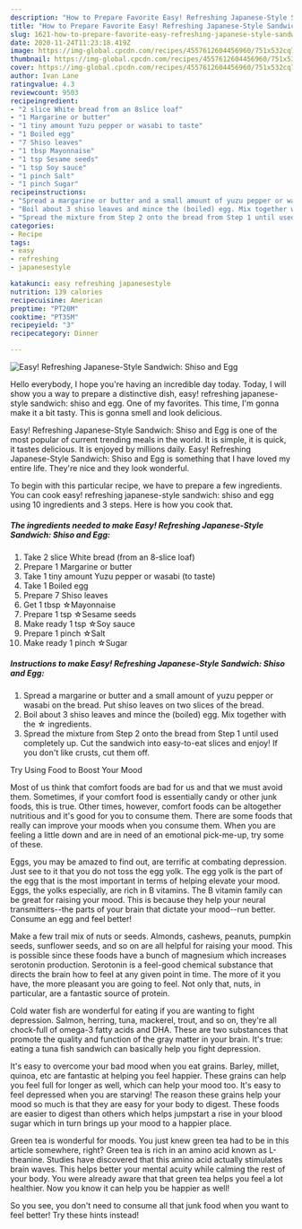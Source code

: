 ```yaml
---
description: "How to Prepare Favorite Easy! Refreshing Japanese-Style Sandwich: Shiso and Egg"
title: "How to Prepare Favorite Easy! Refreshing Japanese-Style Sandwich: Shiso and Egg"
slug: 1621-how-to-prepare-favorite-easy-refreshing-japanese-style-sandwich-shiso-and-egg
date: 2020-11-24T11:23:18.419Z
image: https://img-global.cpcdn.com/recipes/4557612604456960/751x532cq70/easy-refreshing-japanese-style-sandwich-shiso-and-egg-recipe-main-photo.jpg
thumbnail: https://img-global.cpcdn.com/recipes/4557612604456960/751x532cq70/easy-refreshing-japanese-style-sandwich-shiso-and-egg-recipe-main-photo.jpg
cover: https://img-global.cpcdn.com/recipes/4557612604456960/751x532cq70/easy-refreshing-japanese-style-sandwich-shiso-and-egg-recipe-main-photo.jpg
author: Ivan Lane
ratingvalue: 4.3
reviewcount: 9503
recipeingredient:
- "2 slice White bread from an 8slice loaf"
- "1 Margarine or butter"
- "1 tiny amount Yuzu pepper or wasabi to taste"
- "1 Boiled egg"
- "7 Shiso leaves"
- "1 tbsp Mayonnaise"
- "1 tsp Sesame seeds"
- "1 tsp Soy sauce"
- "1 pinch Salt"
- "1 pinch Sugar"
recipeinstructions:
- "Spread a margarine or butter and a small amount of yuzu pepper or wasabi on the bread. Put shiso leaves on two slices of the bread."
- "Boil about 3 shiso leaves and mince the (boiled) egg. Mix together with the ☆ ingredients."
- "Spread the mixture from Step 2 onto the bread from Step 1 until used completely up. Cut the sandwich into easy-to-eat slices and enjoy! If you don&#39;t like crusts, cut them off."
categories:
- Recipe
tags:
- easy
- refreshing
- japanesestyle

katakunci: easy refreshing japanesestyle 
nutrition: 139 calories
recipecuisine: American
preptime: "PT20M"
cooktime: "PT35M"
recipeyield: "3"
recipecategory: Dinner

---
```



![Easy! Refreshing Japanese-Style Sandwich: Shiso and Egg](https://img-global.cpcdn.com/recipes/4557612604456960/751x532cq70/easy-refreshing-japanese-style-sandwich-shiso-and-egg-recipe-main-photo.jpg)

Hello everybody, I hope you're having an incredible day today. Today, I will show you a way to prepare a distinctive dish, easy! refreshing japanese-style sandwich: shiso and egg. One of my favorites. This time, I'm gonna make it a bit tasty. This is gonna smell and look delicious.



Easy! Refreshing Japanese-Style Sandwich: Shiso and Egg is one of the most popular of current trending meals in the world. It is simple, it is quick, it tastes delicious. It is enjoyed by millions daily. Easy! Refreshing Japanese-Style Sandwich: Shiso and Egg is something that I have loved my entire life. They're nice and they look wonderful.


To begin with this particular recipe, we have to prepare a few ingredients. You can cook easy! refreshing japanese-style sandwich: shiso and egg using 10 ingredients and 3 steps. Here is how you cook that.

<!--inarticleads1-->

##### The ingredients needed to make Easy! Refreshing Japanese-Style Sandwich: Shiso and Egg:

1. Take 2 slice White bread (from an 8-slice loaf)
1. Prepare 1 Margarine or butter
1. Take 1 tiny amount Yuzu pepper or wasabi (to taste)
1. Take 1 Boiled egg
1. Prepare 7 Shiso leaves
1. Get 1 tbsp ☆Mayonnaise
1. Prepare 1 tsp ☆Sesame seeds
1. Make ready 1 tsp ☆Soy sauce
1. Prepare 1 pinch ☆Salt
1. Make ready 1 pinch ☆Sugar




<!--inarticleads2-->

##### Instructions to make Easy! Refreshing Japanese-Style Sandwich: Shiso and Egg:

1. Spread a margarine or butter and a small amount of yuzu pepper or wasabi on the bread. Put shiso leaves on two slices of the bread.
1. Boil about 3 shiso leaves and mince the (boiled) egg. Mix together with the ☆ ingredients.
1. Spread the mixture from Step 2 onto the bread from Step 1 until used completely up. Cut the sandwich into easy-to-eat slices and enjoy! If you don&#39;t like crusts, cut them off.




Try Using Food to Boost Your Mood


Most of us think that comfort foods are bad for us and that we must avoid them. Sometimes, if your comfort food is essentially candy or other junk foods, this is true. Other times, however, comfort foods can be altogether nutritious and it's good for you to consume them. There are some foods that really can improve your moods when you consume them. When you are feeling a little down and are in need of an emotional pick-me-up, try some of these.

Eggs, you may be amazed to find out, are terrific at combating depression. Just see to it that you do not toss the egg yolk. The egg yolk is the part of the egg that is the most important in terms of helping elevate your mood. Eggs, the yolks especially, are rich in B vitamins. The B vitamin family can be great for raising your mood. This is because they help your neural transmitters--the parts of your brain that dictate your mood--run better. Consume an egg and feel better!

Make a few trail mix of nuts or seeds. Almonds, cashews, peanuts, pumpkin seeds, sunflower seeds, and so on are all helpful for raising your mood. This is possible since these foods have a bunch of magnesium which increases serotonin production. Serotonin is a feel-good chemical substance that directs the brain how to feel at any given point in time. The more of it you have, the more pleasant you are going to feel. Not only that, nuts, in particular, are a fantastic source of protein.

Cold water fish are wonderful for eating if you are wanting to fight depression. Salmon, herring, tuna, mackerel, trout, and so on, they're all chock-full of omega-3 fatty acids and DHA. These are two substances that promote the quality and function of the gray matter in your brain. It's true: eating a tuna fish sandwich can basically help you fight depression. 

It's easy to overcome your bad mood when you eat grains. Barley, millet, quinoa, etc are fantastic at helping you feel happier. These grains can help you feel full for longer as well, which can help your mood too. It's easy to feel depressed when you are starving! The reason these grains help your mood so much is that they are easy for your body to digest. These foods are easier to digest than others which helps jumpstart a rise in your blood sugar which in turn brings up your mood to a happier place.

Green tea is wonderful for moods. You just knew green tea had to be in this article somewhere, right? Green tea is rich in an amino acid known as L-theanine. Studies have discovered that this amino acid actually stimulates brain waves. This helps better your mental acuity while calming the rest of your body. You were already aware that that green tea helps you feel a lot healthier. Now you know it can help you be happier as well!

So you see, you don't need to consume all that junk food when you want to feel better! Try  these hints  instead!

